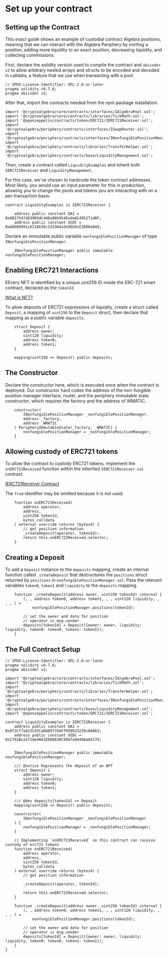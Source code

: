 # Set up your contract

## Setting up the Contract

This exact guide shows an example of custodial contract Algebra positions, meaning that we can interact with the Algebra Periphery by minting a position, adding more liquidity to an exact position, decreasing liquidity, and collecting commissions.

First, declare the solidity version used to compile the contract and `abicoder v2` to allow arbitrary nested arrays and structs to be encoded and decoded in calldata, a feature that we use when transacting with a pool.

```solidity
// SPDX-License-Identifier: GPL-2.0-or-later
pragma solidity =0.7.6;
pragma abicoder v2;
```

After that, import the contracts needed from the npm package installation.

```solidity
import '@cryptoalgebra/core/contracts/interfaces/IAlgebraPool.sol';
import '@cryptoalgebra/core/contracts/libraries/TickMath.sol';
import '@openzeppelin/contracts/token/ERC721/IERC721Receiver.sol';
import '@cryptoalgebra/periphery/contracts/interfaces/ISwapRouter.sol';
import '@cryptoalgebra/periphery/contracts/interfaces/INonfungiblePositionManager.sol';
import '@cryptoalgebra/periphery/contracts/libraries/TransferHelper.sol';
import '@cryptoalgebra/periphery/contracts/base/LiquidityManagement.sol';
```

Then, create a contract called `LiquidityExamples` and inherit both `IERC721Receiver` and `LiquidityManagement`.

For this case, we've chosen to hardcode the token contract addresses. Most likely, you would use an input parameter for this in production, allowing you to change the pools and tokens you are interacting with on a per-transaction basis.

```solidity
contract LiquidityExamples is IERC721Receiver {

    address public constant DAI = 0x6B175474E89094C44Da98b954EedeAC495271d0F;
    address public constant USDC = 0xA0b86991c6218b36c1d19D4a2e9Eb0cE3606eB48;
```

Declare an immutable public variable `nonfungiblePositionManager` of type `INonfungiblePositionManager`.

```solidity
    INonfungiblePositionManager public immutable nonfungiblePositionManager;
```

## Enabling ERC721 Interactions

EEvery NFT is identified by a unique uint256 ID inside the ERC-721 smart contract, declared as the `tokenId`

[What is NFT?](https://ethereum.org/en/nft/)

To allow deposits of ERC721 expressions of liquidity, create a struct called `Deposit`, a mapping of `uint256` to the `Deposit` struct, then declare that mapping as a public variable `deposits`.

```solidity
    struct Deposit {
        address owner;
        uint128 liquidity;
        address token0;
        address token1;
    }

    mapping(uint256 => Deposit) public deposits;
```

## The Constructor

Declare the constructor here, which is executed once when the contract is deployed. Our constructor hard codes the address of the non-fungible position manager interface, router, and the periphery immutable state constructor, which requires the factory and the address of WMATIC.

```solidity
    constructor(
        INonfungiblePositionManager _nonfungiblePositionManager,
        address _factory,
        address _WMATIC
    ) PeripheryImmutableState(_factory, _WMATIC) {
        nonfungiblePositionManager = _nonfungiblePositionManager;
    }
```

## Allowing custody of ERC721 tokens

To allow the contract to custody ERC721 tokens, implement the `onERC721Received` function within the inherited `IERC721Receiver.sol` contract.

[IERC721Receiver Contract](https://github.com/OpenZeppelin/openzeppelin-contracts/blob/master/contracts/token/ERC721/IERC721Receiver.sol)

The `from` identifier may be omitted because it is not used.

```solidity
    function onERC721Received(
        address operator,
        address,
        uint256 tokenId,
        bytes calldata
    ) external override returns (bytes4) {
        // get position information
        _createDeposit(operator, tokenId);
        return this.onERC721Received.selector;
    }
```

## Creating a Deposit

To add a `Deposit` instance to the `deposits` mapping, create an internal function called `_createDeposit` that destructures the `positions` struct returned by `positions` in `nonfungiblePositionManager.sol`. Pass the relevant variables `token0`, `token1` and `liquidity` to the `deposits` mapping.

```solidity
    function _createDeposit(address owner, uint256 tokenId) internal {
        (, , address token0, address token1, , , uint128 liquidity, , , , ) =
            nonfungiblePositionManager.positions(tokenId);

        // set the owner and data for position
        // operator is msg.sender
        deposits[tokenId] = Deposit({owner: owner, liquidity: liquidity, token0: token0, token1: token1});
    }

```

## The Full Contract Setup

```solidity
// SPDX-License-Identifier: GPL-2.0-or-later
pragma solidity =0.7.6;
pragma abicoder v2;

import '@cryptoalgebra/core/contracts/interfaces/IAlgebraPool.sol';
import '@cryptoalgebra/core/contracts/libraries/TickMath.sol';
import '@cryptoalgebra/periphery/contracts/libraries/TransferHelper.sol';
import '@cryptoalgebra/periphery/contracts/interfaces/INonfungiblePositionManager.sol';
import '@cryptoalgebra/periphery/contracts/base/LiquidityManagement.sol';
import '@openzeppelin/contracts/token/ERC721/IERC721Receiver.sol';

contract LiquidityExamples is IERC721Receiver {
    address public constant DAI = 0x8f3Cf7ad23Cd3CaDbD9735AFf958023239c6A063;
    address public constant USDC = 0x2791Bca1f2de4661ED88A30C99A7a9449Aa84174;


    INonfungiblePositionManager public immutable nonfungiblePositionManager;

    /// @notice Represents the deposit of an NFT
    struct Deposit {
        address owner;
        uint128 liquidity;
        address token0;
        address token1;
    }

    /// @dev deposits[tokenId] => Deposit
    mapping(uint256 => Deposit) public deposits;

    constructor(
        INonfungiblePositionManager _nonfungiblePositionManager
    ) {
        nonfungiblePositionManager = _nonfungiblePositionManager;
    }

    // Implementing `onERC721Received` so this contract can receive custody of erc721 tokens
    function onERC721Received(
        address operator,
        address,
        uint256 tokenId,
        bytes calldata
    ) external override returns (bytes4) {
        // get position information

        _createDeposit(operator, tokenId);

        return this.onERC721Received.selector;
    }

    function _createDeposit(address owner, uint256 tokenId) internal {
        (, , address token0, address token1, , , uint128 liquidity, , , , ) =
            nonfungiblePositionManager.positions(tokenId);

        // set the owner and data for position
        // operator is msg.sender
        deposits[tokenId] = Deposit({owner: owner, liquidity: liquidity, token0: token0, token1: token1});
    }
}
```
